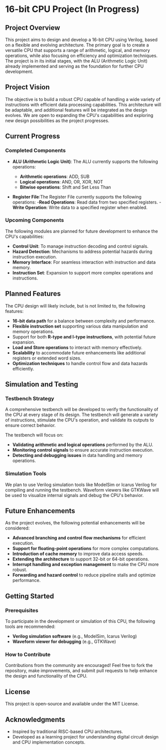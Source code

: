 # 16-bit CPU Project (In Progress)

## Project Overview
This project aims to design and develop a 16-bit CPU using Verilog, based on a flexible and evolving architecture. The primary goal is to create a versatile CPU that supports a range of arithmetic, logical, and memory operations, while also focusing on efficiency and optimization techniques. The project is in its initial stages, with the ALU (Arithmetic Logic Unit) already implemented and serving as the foundation for further CPU development.

## Project Vision
The objective is to build a robust CPU capable of handling a wide variety of instructions with efficient data processing capabilities. This architecture will be adaptable, and additional features will be integrated as the design evolves. We are open to expanding the CPU's capabilities and exploring new design possibilities as the project progresses.

## Current Progress

### Completed Components
- **ALU (Arithmetic Logic Unit)**: The ALU currently supports the following operations:
  - **Arithmetic operations**: ADD, SUB
  - **Logical operations**: AND, OR, XOR, NOT
  - **Bitwise operations**: Shift and Set Less Than

- **Register File**:The Register File currently supports the following operations:
  -**Read Operations**: Read data from two specified registers.
  -**Write Operation**: Write data to a specified register when enabled.
  

### Upcoming Components
The following modules are planned for future development to enhance the CPU's capabilities:

- **Control Unit**: To manage instruction decoding and control signals.
- **Hazard Detection**: Mechanisms to address potential hazards during instruction execution.
- **Memory Interface**: For seamless interaction with instruction and data memory.
- **Instruction Set**: Expansion to support more complex operations and instructions.

## Planned Features
The CPU design will likely include, but is not limited to, the following features:

- **16-bit data path** for a balance between complexity and performance.
- **Flexible instruction set** supporting various data manipulation and memory operations.
- Support for both **R-type and I-type instructions**, with potential future expansion.
- **Load and Store operations** to interact with memory effectively.
- **Scalability** to accommodate future enhancements like additional registers or extended word sizes.
- **Optimization techniques** to handle control flow and data hazards efficiently.

## Simulation and Testing

### Testbench Strategy
A comprehensive testbench will be developed to verify the functionality of the CPU at every stage of its design. The testbench will generate a variety of instructions, stimulate the CPU's operation, and validate its outputs to ensure correct behavior.

The testbench will focus on:
- **Validating arithmetic and logical operations** performed by the ALU.
- **Monitoring control signals** to ensure accurate instruction execution.
- **Detecting and debugging issues** in data handling and memory operations.

### Simulation Tools
We plan to use Verilog simulation tools like ModelSim or Icarus Verilog for compiling and running the testbench. Waveform viewers like GTKWave will be used to visualize internal signals and debug the CPU's behavior.

## Future Enhancements
As the project evolves, the following potential enhancements will be considered:

- **Advanced branching and control flow mechanisms** for efficient execution.
- **Support for floating-point operations** for more complex computations.
- **Introduction of cache memory** to improve data access speeds.
- **Extending the architecture** to support 32-bit or 64-bit operations.
- **Interrupt handling and exception management** to make the CPU more robust.
- **Forwarding and hazard control** to reduce pipeline stalls and optimize performance.

## Getting Started

### Prerequisites
To participate in the development or simulation of this CPU, the following tools are recommended:
- **Verilog simulation software** (e.g., ModelSim, Icarus Verilog)
- **Waveform viewer for debugging** (e.g., GTKWave)

### How to Contribute
Contributions from the community are encouraged! Feel free to fork the repository, make improvements, and submit pull requests to help enhance the design and functionality of the CPU.

## License
This project is open-source and available under the MIT License.

## Acknowledgments
- Inspired by traditional RISC-based CPU architectures.
- Developed as a learning project for understanding digital circuit design and CPU implementation concepts.
